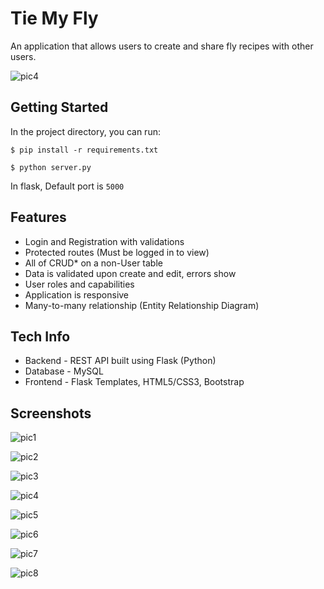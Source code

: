 # Tie My Fly

An application that allows users to create and share fly recipes with other users.

![pic4](https://user-images.githubusercontent.com/98661499/190002690-d48d214e-5ee1-48a3-9a70-5c06b01b1db3.PNG)


## Getting Started

In the project directory, you can run:

```
$ pip install -r requirements.txt
```
```
$ python server.py
```
In flask, Default port is `5000`


## Features

- Login and Registration with validations
- Protected routes (Must be logged in to view)
- All of CRUD* on a non-User table
- Data is validated upon create and edit, errors show
- User roles and capabilities
- Application is responsive
- Many-to-many relationship (Entity Relationship Diagram)

## Tech Info

- Backend - REST API built using Flask (Python)
- Database - MySQL
- Frontend - Flask Templates, HTML5/CSS3, Bootstrap
    
## Screenshots

![pic1](https://user-images.githubusercontent.com/98661499/190008514-f7dd5978-ec39-4b77-b99a-4e9a24258636.PNG)



![pic2](https://user-images.githubusercontent.com/98661499/190008559-5e24a4ad-2e0e-4809-9635-179d0d225505.PNG)



![pic3](https://user-images.githubusercontent.com/98661499/190008606-ea8cfbc9-6102-45c5-8627-a331e49f87d0.PNG)



![pic4](https://user-images.githubusercontent.com/98661499/190008646-2d15bded-fcf5-4121-b4ac-2243a87047b3.PNG)



![pic5](https://user-images.githubusercontent.com/98661499/190008696-4ab6c019-c2ec-4f42-8303-bcdccb133a14.PNG)



![pic6](https://user-images.githubusercontent.com/98661499/190008705-1a8f3ad4-5987-404a-a8e2-2e20810d3af2.PNG)



![pic7](https://user-images.githubusercontent.com/98661499/190008709-1830d5aa-d080-4c90-90fa-2690d30cdd3d.PNG)



![pic8](https://user-images.githubusercontent.com/98661499/190008716-66838cf2-52e6-4223-aba9-a28366fbe431.PNG)
